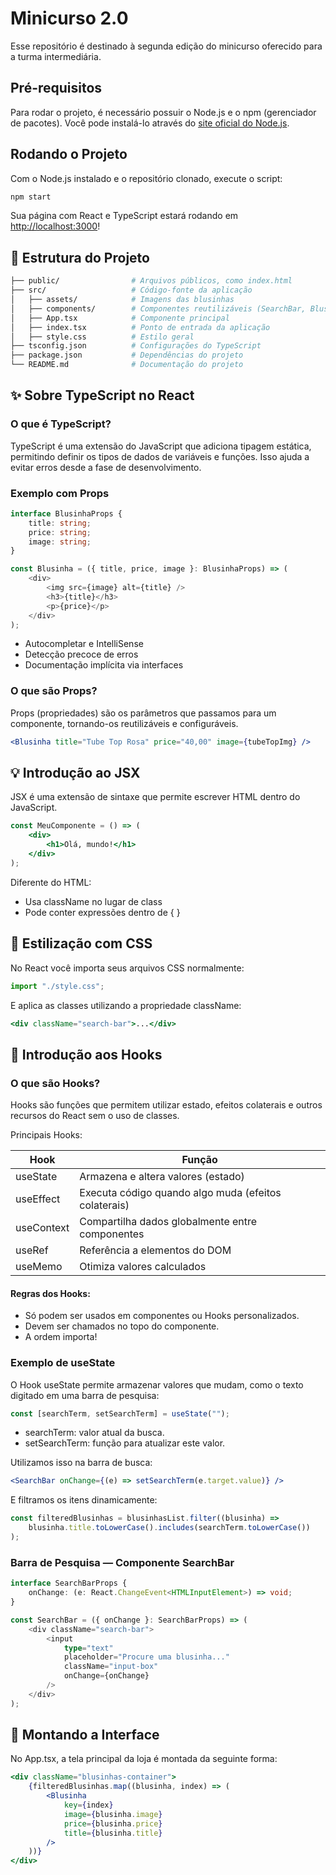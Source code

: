 # Minicurso 2.0

Esse repositório é destinado à segunda edição do minicurso oferecido para a turma intermediária.

## Pré-requisitos

Para rodar o projeto, é necessário possuir o Node.js e o npm (gerenciador de pacotes). Você pode instalá-lo através do [site oficial do Node.js](https://nodejs.org/en/download).

## Rodando o Projeto

Com o Node.js instalado e o repositório clonado, execute o script:

```bash
npm start
```

Sua página com React e TypeScript estará rodando em [http://localhost:3000](http://localhost:3000)!

## 📁 Estrutura do Projeto

```bash
├── public/                # Arquivos públicos, como index.html
├── src/                   # Código-fonte da aplicação
│   ├── assets/            # Imagens das blusinhas
│   ├── components/        # Componentes reutilizáveis (SearchBar, Blusinha)
│   ├── App.tsx            # Componente principal
│   ├── index.tsx          # Ponto de entrada da aplicação
│   ├── style.css          # Estilo geral
├── tsconfig.json          # Configurações do TypeScript
├── package.json           # Dependências do projeto
└── README.md              # Documentação do projeto
```

## ✨ Sobre TypeScript no React

### O que é TypeScript?

TypeScript é uma extensão do JavaScript que adiciona tipagem estática, permitindo definir os tipos de dados de variáveis e funções. Isso ajuda a evitar erros desde a fase de desenvolvimento.

### Exemplo com Props

```typescript
interface BlusinhaProps {
    title: string;
    price: string;
    image: string;
}

const Blusinha = ({ title, price, image }: BlusinhaProps) => (
    <div>
        <img src={image} alt={title} />
        <h3>{title}</h3>
        <p>{price}</p>
    </div>
);
```

- Autocompletar e IntelliSense
- Detecção precoce de erros
- Documentação implícita via interfaces

### O que são Props?

Props (propriedades) são os parâmetros que passamos para um componente, tornando-os reutilizáveis e configuráveis.

```jsx
<Blusinha title="Tube Top Rosa" price="40,00" image={tubeTopImg} />
```

## 💡 Introdução ao JSX

JSX é uma extensão de sintaxe que permite escrever HTML dentro do JavaScript.

```jsx
const MeuComponente = () => (
    <div>
        <h1>Olá, mundo!</h1>
    </div>
);
```

Diferente do HTML:

- Usa className no lugar de class
- Pode conter expressões dentro de { }

## 🎨 Estilização com CSS

No React você importa seus arquivos CSS normalmente:

```javascript
import "./style.css";
```

E aplica as classes utilizando a propriedade className:

```jsx
<div className="search-bar">...</div>
```

## 🧩 Introdução aos Hooks

### O que são Hooks?

Hooks são funções que permitem utilizar estado, efeitos colaterais e outros recursos do React sem o uso de classes.

Principais Hooks:

| Hook       | Função                                             |
|------------|----------------------------------------------------|
| useState   | Armazena e altera valores (estado)                 |
| useEffect  | Executa código quando algo muda (efeitos colaterais) |
| useContext | Compartilha dados globalmente entre componentes    |
| useRef     | Referência a elementos do DOM                      |
| useMemo    | Otimiza valores calculados                         |

#### Regras dos Hooks:

- Só podem ser usados em componentes ou Hooks personalizados.
- Devem ser chamados no topo do componente.
- A ordem importa!

### Exemplo de useState

O Hook useState permite armazenar valores que mudam, como o texto digitado em uma barra de pesquisa:

```jsx
const [searchTerm, setSearchTerm] = useState("");
```

- searchTerm: valor atual da busca.
- setSearchTerm: função para atualizar este valor.

Utilizamos isso na barra de busca:

```jsx
<SearchBar onChange={(e) => setSearchTerm(e.target.value)} />
```

E filtramos os itens dinamicamente:

```javascript
const filteredBlusinhas = blusinhasList.filter((blusinha) =>
    blusinha.title.toLowerCase().includes(searchTerm.toLowerCase())
);
```

### Barra de Pesquisa — Componente SearchBar

```typescript
interface SearchBarProps {
    onChange: (e: React.ChangeEvent<HTMLInputElement>) => void;
}

const SearchBar = ({ onChange }: SearchBarProps) => (
    <div className="search-bar">
        <input
            type="text"
            placeholder="Procure uma blusinha..."
            className="input-box"
            onChange={onChange}
        />
    </div>
);
```

## 🧱 Montando a Interface

No App.tsx, a tela principal da loja é montada da seguinte forma:

```jsx
<div className="blusinhas-container">
    {filteredBlusinhas.map((blusinha, index) => (
        <Blusinha
            key={index}
            image={blusinha.image}
            price={blusinha.price}
            title={blusinha.title}
        />
    ))}
</div>
```